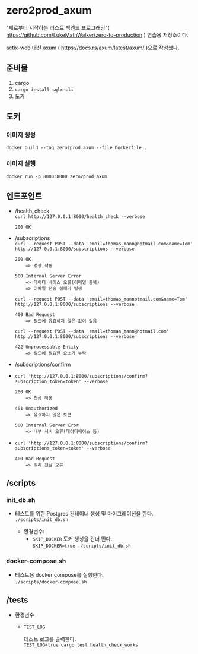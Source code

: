 # zero2prod_axum

"제로부터 시작하는 러스트 백엔드 프로그래밍"( https://github.com/LukeMathWalker/zero-to-production ) 연습용 저장소이다.

actix-web 대신 axum ( https://docs.rs/axum/latest/axum/ )으로 작성했다.

## 준비물

1. cargo
1. `cargo install sqlx-cli`
1. 도커

## 도커

### 이미지 생성

`docker build --tag zero2prod_axum --file Dockerfile .`

### 이미지 실행

`docker run -p 8000:8000 zero2prod_axum`

## 엔드포인트

- /health_check  
   `curl http://127.0.0.1:8000/health_check --verbose`

      200 OK

- /subscriptions  
   `curl --request POST --data 'email=thomas_mann@hotmail.com&name=Tom' http://127.0.0.1:8000/subscriptions --verbose`

      200 OK
          => 정상 작동

      500 Internal Server Error
          => 데이터 베이스 오류(이메일 중복)
          => 이메일 전송 실패가 발생

  `curl --request POST --data 'email=thomas_mannotmail.com&name=Tom' http://127.0.0.1:8000/subscriptions --verbose`

      400 Bad Request
          => 필드에 유효하지 않은 값이 있음

  `curl --request POST --data 'email=thomas_mann@hotmail.com' http://127.0.0.1:8000/subscriptions --verbose`

      422 Unprocessable Entity
          => 필드에 필요한 요소가 누락

- /subscriptions/confirm
- `curl 'http://127.0.0.1:8000/subscriptions/confirm?subscription_token=token' --verbose`

      200 OK
          => 정상 작동

      401 Unauthorized
          => 유효하지 않은 토큰

      500 Internal Server Eror
          => 내부 서버 오류(데이터베이스 등)

- `curl 'http://127.0.0.1:8000/subscriptions/confirm?subscriptions_token=token' --verbose`

      400 Bad Request
          => 쿼리 전달 오류

## /scripts

### init_db.sh

- 테스트를 위한 Postgres 컨테이너 생성 및 마이그레이션을 한다.  
  `./scripts/init_db.sh`

  - 환경변수:
    - `SKIP_DOCKER`
      도커 생성을 건너 뛴다.  
       `SKIP_DOCKER=true ./scripts/init_db.sh`

### docker-compose.sh

- 테스트용 docker compose를 실행한다.  
  `./scripts/docker-compose.sh`

## /tests

- 환경변수

  - `TEST_LOG`

    테스트 로그를 출력한다.  
    `TEST_LOG=true cargo test health_check_works`
